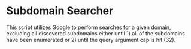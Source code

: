 # Subdomain Searcher
This script utilizes Google to perform searches for a given domain, excluding all discovered subdomains either until 1) all of the subdomains have been enumerated or 2) until the query argument cap is hit (32).

